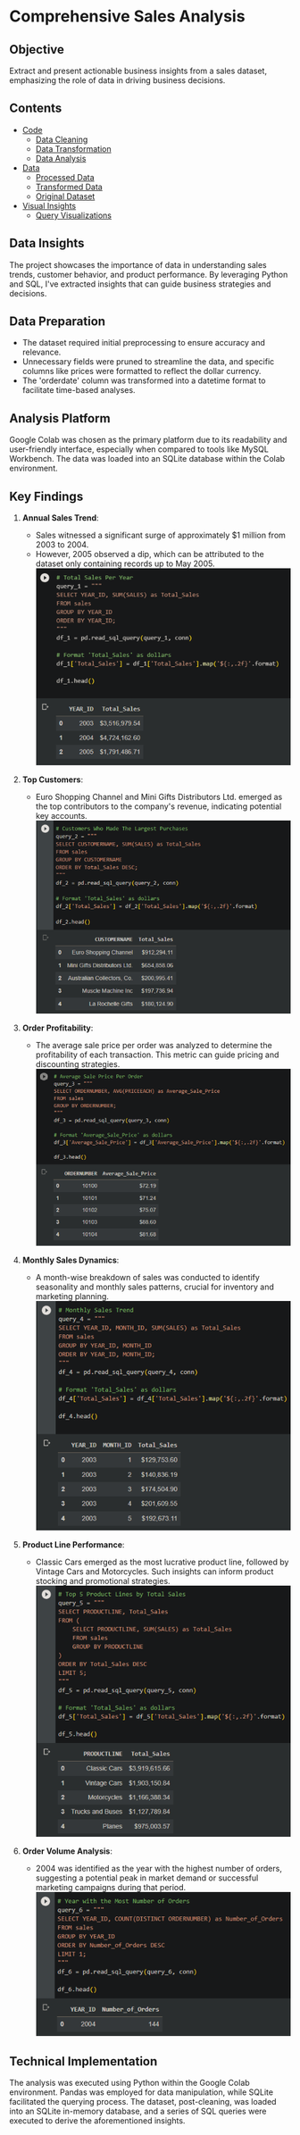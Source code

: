 # Comprehensive Sales Analysis

## Objective

Extract and present actionable business insights from a sales dataset, emphasizing the role of data in driving business decisions.

## Contents

- [Code](./code)
  - [Data Cleaning](./code/sales_data_clean_code.py)
  - [Data Transformation](./code/sales_data_clean_transformed_code.py)
  - [Data Analysis](./code/salesanalysiscode.ipynb)
- [Data](./data)
  - [Processed Data](./data/sales_data_clean.csv)
  - [Transformed Data](./data/sales_data_clean_transformed.csv)
  - [Original Dataset](./data/sales_data_sample.csv)
- [Visual Insights](./images)
  - [Query Visualizations](./images)

## Data Insights

The project showcases the importance of data in understanding sales trends, customer behavior, and product performance. By leveraging Python and SQL, I've extracted insights that can guide business strategies and decisions.

## Data Preparation
- The dataset required initial preprocessing to ensure accuracy and relevance.
- Unnecessary fields were pruned to streamline the data, and specific columns like prices were formatted to reflect the dollar currency.
- The 'orderdate' column was transformed into a datetime format to facilitate time-based analyses.

## Analysis Platform
Google Colab was chosen as the primary platform due to its readability and user-friendly interface, especially when compared to tools like MySQL Workbench. The data was loaded into an SQLite database within the Colab environment.

## Key Findings

1. **Annual Sales Trend**:
   - Sales witnessed a significant surge of approximately $1 million from 2003 to 2004.
   - However, 2005 observed a dip, which can be attributed to the dataset only containing records up to May 2005.
![Query1](./images/query1.png)

2. **Top Customers**:
   - Euro Shopping Channel and Mini Gifts Distributors Ltd. emerged as the top contributors to the company's revenue, indicating potential key accounts.
![Query2](./images/query2.png)

3. **Order Profitability**:
   - The average sale price per order was analyzed to determine the profitability of each transaction. This metric can guide pricing and discounting strategies.
![Query3](./images/query3.png)

4. **Monthly Sales Dynamics**:
   - A month-wise breakdown of sales was conducted to identify seasonality and monthly sales patterns, crucial for inventory and marketing planning.
![Query4](./images/query4.png)

5. **Product Line Performance**:
   - Classic Cars emerged as the most lucrative product line, followed by Vintage Cars and Motorcycles. Such insights can inform product stocking and promotional strategies.
![Query5](./images/query5.png)

6. **Order Volume Analysis**:
   - 2004 was identified as the year with the highest number of orders, suggesting a potential peak in market demand or successful marketing campaigns during that period.
![Query6](./images/query6.png)

## Technical Implementation
The analysis was executed using Python within the Google Colab environment. Pandas was employed for data manipulation, while SQLite facilitated the querying process. The dataset, post-cleaning, was loaded into an SQLite in-memory database, and a series of SQL queries were executed to derive the aforementioned insights.

